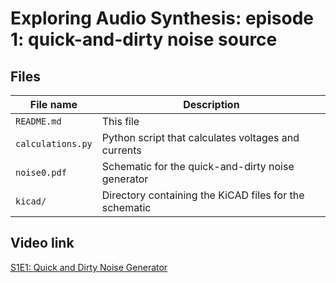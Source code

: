 # Exploring Audio Synthesis: episode 1: quick-and-dirty noise source

## Files

| File name         | Description                                            |
| ----------------- | ------------------------------------------------------ |
| `README.md`       | This file                                              |
| `calculations.py` | Python script that calculates voltages and currents    |
| `noise0.pdf`      | Schematic for the quick-and-dirty noise generator      |
| `kicad/`          | Directory containing the KiCAD files for the schematic |

## Video link

[S1E1: Quick and Dirty Noise Generator](https://www.youtube.com/watch?v=GJwIduQmdhM) 
